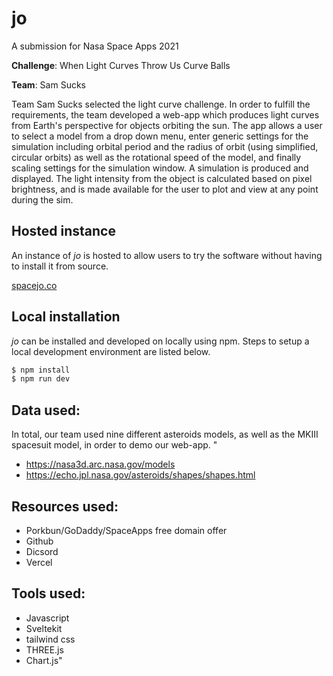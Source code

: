 # jo

A submission for Nasa Space Apps 2021

**Challenge**: When Light Curves Throw Us Curve Balls

**Team**: Sam Sucks

Team Sam Sucks selected the light curve challenge. In order to fulfill the requirements, the team developed a web-app which produces light curves from Earth's perspective for objects orbiting the sun. The app allows a user to select a model from a drop down menu, enter generic settings for the simulation including orbital period and the radius of orbit (using simplified, circular orbits) as well as the rotational speed of the model, and finally scaling settings for the simulation window. A simulation is produced and displayed. The light intensity from the object is calculated based on pixel brightness, and is made available for the user to plot and view at any point during the sim.

## Hosted instance

An instance of *jo* is hosted to allow users to try the software without having to install it from source.

[spacejo.co](https://www.spacejo.co/)

## Local installation

*jo* can be installed and developed on locally using npm. Steps to setup a local development environment are listed below.

```sh
$ npm install
$ npm run dev
```

## Data used:

In total, our team used nine different asteroids models, as well as the MKIII spacesuit model, in order to demo our web-app. "

- https://nasa3d.arc.nasa.gov/models 
- https://echo.jpl.nasa.gov/asteroids/shapes/shapes.html

## Resources used:
- Porkbun/GoDaddy/SpaceApps free domain offer
- Github
- Dicsord
- Vercel
  
## Tools used:

- Javascript
- Sveltekit
- tailwind css
- THREE.js
- Chart.js" 
